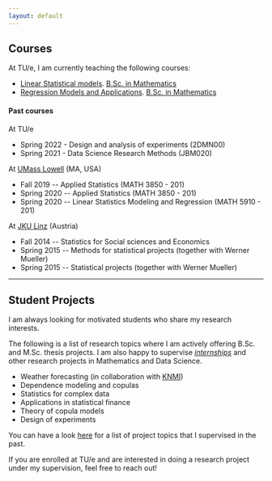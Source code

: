 ```yaml
---
layout: default
---
```


## Courses

At TU/e, I am currently teaching the following courses:

* [Linear Statistical models](https://research.tue.nl/en/courses/linear-statistical-models-3). [B.Sc. in Mathematics](https://www.tue.nl/en/education/bachelor-college/bachelor-applied-mathematics)
* [Regression Models and Applications](https://research.tue.nl/nl/courses/regression-models-and-applications). [B.Sc. in Mathematics](https://www.tue.nl/en/education/bachelor-college/bachelor-applied-mathematics)

#### Past courses

At TU/e

* Spring 2022 - Design and analysis of experiments (2DMN00)
* Spring 2021 - Data Science Research Methods (JBM020)

At [UMass Lowell](https://www.uml.edu/sciences/mathematics/) (MA, USA)

* Fall 2019 -- Applied Statistics (MATH 3850 - 201)
* Spring 2020 -- Applied Statistics (MATH 3850 - 201)
* Spring 2020 -- Linear Statistics Modeling and Regression (MATH 5910 - 201)

At [JKU Linz](https://www.jku.at/en/institute-of-applied-statistics/) (Austria)

* Fall 2014	-- Statistics for Social sciences and Economics
* Spring 2015 -- Methods for statistical projects (together with Werner Mueller)
* Spring 2015 -- Statistical projects (together with Werner Mueller)


---

## Student Projects

I am always looking for motivated students who share my research interests.

The following is a list of research topics where I am actively offering B.Sc. and M.Sc. thesis projects. I am also happy to supervise [_internships_](https://studiegids.tue.nl/opleidingen/graduate-school/masters-programs/industrial-and-applied-mathematics0/curriculum/internship) and other research projects in Mathematics and Data Science.

* Weather forecasting (in collaboration with [KNMI](https://www.knmi.nl/home))
* Dependence modeling and copulas
* Statistics for complex data
* Applications in statistical finance
* Theory of copula models
* Design of experiments

You can have a look [here](https://research.tue.nl/en/persons/elisa-perrone/supervised-student-theses/) for a list of project topics that I supervised in the past.

If you are enrolled at TU/e and are interested in doing a research project under my supervision, feel free to reach out!

<!---

---

 ## Useful resources for students 
 
 The following are very useful links for perspective students interested in working under my supervision:

* Animesh Trivedi's advice on [CS BSc. and MSc. Thesis](https://animeshtrivedi.github.io/thesis-content-advice/) and [tesis-related resources](https://animeshtrivedi.github.io/thesis-resources/).

* Animesh Trivedi's advice on [writing a survey](https://animeshtrivedi.github.io/lit-study/).

* Simon Peyton Jones' [resources about research](https://simon.peytonjones.org/research-skills/).
--->

<br>